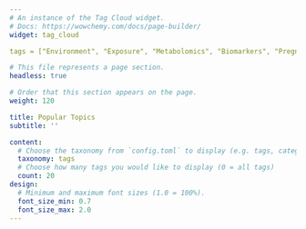 ```yaml
---
# An instance of the Tag Cloud widget.
# Docs: https://wowchemy.com/docs/page-builder/
widget: tag_cloud

tags = ["Environment", "Exposure", "Metabolomics", "Biomarkers", "Pregnancy outcomes"]

# This file represents a page section.
headless: true

# Order that this section appears on the page.
weight: 120

title: Popular Topics
subtitle: ''

content:
  # Choose the taxonomy from `config.toml` to display (e.g. tags, categories)
  taxonomy: tags
  # Choose how many tags you would like to display (0 = all tags)
  count: 20
design:
  # Minimum and maximum font sizes (1.0 = 100%).
  font_size_min: 0.7
  font_size_max: 2.0
---
```


